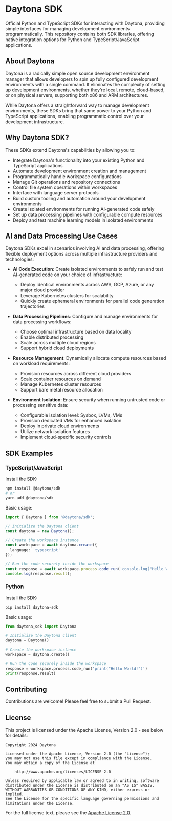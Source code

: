 # Daytona SDK
Official Python and TypeScript SDKs for interacting with Daytona, providing simple interfaces for managing development environments programmatically. This repository contains both SDK libraries, offering native integration options for Python and TypeScript/JavaScript applications.

## About Daytona
Daytona is a radically simple open source development environment manager that allows developers to spin up fully configured development environments with a single command. It eliminates the complexity of setting up development environments, whether they're local, remote, cloud-based, or on physical servers, supporting both x86 and ARM architectures.

While Daytona offers a straightforward way to manage development environments, these SDKs bring that same power to your Python and TypeScript applications, enabling programmatic control over your development infrastructure.

## Why Daytona SDK?
These SDKs extend Daytona's capabilities by allowing you to:
- Integrate Daytona's functionality into your existing Python and TypeScript applications
- Automate development environment creation and management
- Programmatically handle workspace configurations
- Manage Git operations and repository connections
- Control file system operations within workspaces
- Interface with language server protocols
- Build custom tooling and automation around your development environments
- Create isolated environments for running AI-generated code safely
- Set up data processing pipelines with configurable compute resources
- Deploy and test machine learning models in isolated environments

## AI and Data Processing Use Cases
Daytona SDKs excel in scenarios involving AI and data processing, offering flexible deployment options across multiple infrastructure providers and technologies:

- **AI Code Execution**: Create isolated environments to safely run and test AI-generated code on your choice of infrastructure:
  - Deploy identical environments across AWS, GCP, Azure, or any major cloud provider
  - Leverage Kubernetes clusters for scalability
  - Quickly create ephemeral environments for parallel code generation trajectories

- **Data Processing Pipelines**: Configure and manage environments for data processing workflows:
  - Choose optimal infrastructure based on data locality
  - Enable distributed processing
  - Scale across multiple cloud regions
  - Support hybrid cloud deployments

- **Resource Management**: Dynamically allocate compute resources based on workload requirements:
  - Provision resources across different cloud providers
  - Scale container resources on demand
  - Manage Kubernetes cluster resources
  - Support bare metal resource allocation

- **Environment Isolation**: Ensure security when running untrusted code or processing sensitive data:
  - Configurable isolation level: Sysbox, LVMs, VMs
  - Provision dedicated VMs for enhanced isolation
  - Deploy in private cloud environments
  - Utilize network isolation features
  - Implement cloud-specific security controls

## SDK Examples

### TypeScript/JavaScript

Install the SDK:
```bash
npm install @daytona/sdk
# or
yarn add @daytona/sdk
```

Basic usage:
```typescript
import { Daytona } from '@daytona/sdk';

// Initialize the Daytona client
const daytona = new Daytona();

// Create the workspace instance
const workspace = await daytona.create({
  language: 'typescript'
});

// Run the code securely inside the workspace
const response = await workspace.process.code_run('console.log("Hello World!")');
console.log(response.result);
```

### Python

Install the SDK:
```bash
pip install daytona-sdk
```

Basic usage:
```python
from daytona_sdk import Daytona

# Initialize the Daytona client
daytona = Daytona()

# Create the workspace instance
workspace = daytona.create()

# Run the code securely inside the workspace
response = workspace.process.code_run('print("Hello World!")')
print(response.result)
```

## Contributing

Contributions are welcome! Please feel free to submit a Pull Request.

## License

This project is licensed under the Apache License, Version 2.0 - see below for details:

```
Copyright 2024 Daytona

Licensed under the Apache License, Version 2.0 (the "License");
you may not use this file except in compliance with the License.
You may obtain a copy of the License at

    http://www.apache.org/licenses/LICENSE-2.0

Unless required by applicable law or agreed to in writing, software
distributed under the License is distributed on an "AS IS" BASIS,
WITHOUT WARRANTIES OR CONDITIONS OF ANY KIND, either express or implied.
See the License for the specific language governing permissions and
limitations under the License.
```

For the full license text, please see the [Apache License 2.0](http://www.apache.org/licenses/LICENSE-2.0).

